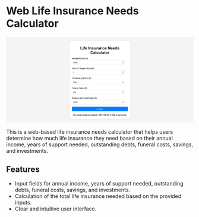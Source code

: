 # Web Life Insurance Needs Calculator

![Calc-Image](image.png)

This is a web-based life insurance needs calculator that helps users determine how much life insurance they need based on their annual income, years of support needed, outstanding debts, funeral costs, savings, and investments.

## Features

- Input fields for annual income, years of support needed, outstanding debts, funeral costs, savings, and investments.
- Calculation of the total life insurance needed based on the provided inputs.
- Clear and intuitive user interface.
